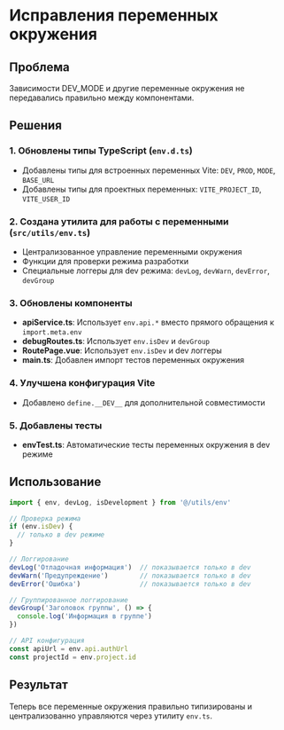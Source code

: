 # Исправления переменных окружения

## Проблема
Зависимости DEV_MODE и другие переменные окружения не передавались правильно между компонентами.

## Решения

### 1. Обновлены типы TypeScript (`env.d.ts`)
- Добавлены типы для встроенных переменных Vite: `DEV`, `PROD`, `MODE`, `BASE_URL`
- Добавлены типы для проектных переменных: `VITE_PROJECT_ID`, `VITE_USER_ID`

### 2. Создана утилита для работы с переменными (`src/utils/env.ts`)
- Централизованное управление переменными окружения
- Функции для проверки режима разработки
- Специальные логгеры для dev режима: `devLog`, `devWarn`, `devError`, `devGroup`

### 3. Обновлены компоненты
- **apiService.ts**: Использует `env.api.*` вместо прямого обращения к `import.meta.env`
- **debugRoutes.ts**: Использует `env.isDev` и `devGroup`
- **RoutePage.vue**: Использует `env.isDev` и dev логгеры
- **main.ts**: Добавлен импорт тестов переменных окружения

### 4. Улучшена конфигурация Vite
- Добавлено `define.__DEV__` для дополнительной совместимости

### 5. Добавлены тесты
- **envTest.ts**: Автоматические тесты переменных окружения в dev режиме

## Использование

```typescript
import { env, devLog, isDevelopment } from '@/utils/env'

// Проверка режима
if (env.isDev) {
  // только в dev режиме
}

// Логгирование
devLog('Отладочная информация')  // показывается только в dev
devWarn('Предупреждение')        // показывается только в dev
devError('Ошибка')               // показывается только в dev

// Группированное логгирование
devGroup('Заголовок группы', () => {
  console.log('Информация в группе')
})

// API конфигурация
const apiUrl = env.api.authUrl
const projectId = env.project.id
```

## Результат
Теперь все переменные окружения правильно типизированы и централизованно управляются через утилиту `env.ts`. 